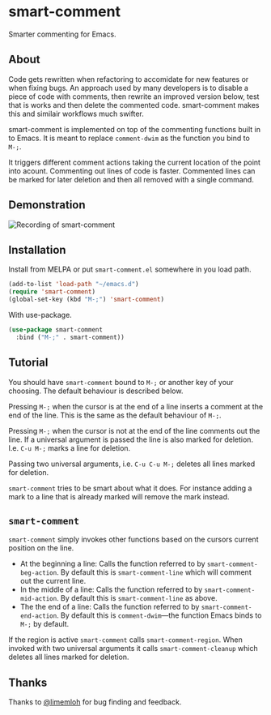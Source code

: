 # smart-comment

Smarter commenting for Emacs.

## About

Code gets rewritten when refactoring to accomidate for new features or
when fixing bugs. An approach used by many developers is to disable a
piece of code with comments, then rewrite an improved version below,
test that is works and then delete the commented code. smart-comment
makes this and similair workflows much swifter.

smart-comment is implemented on top of the commenting functions built
in to Emacs. It is meant to replace `comment-dwim` as the function you
bind to `M-;`.

It triggers different comment actions taking the current location of
the point into acount. Commenting out lines of code is faster.
Commented lines can be marked for later deletion and then all removed
with a single command.

## Demonstration

![Recording of smart-comment](/demo.gif?raw=true)

## Installation

Install from MELPA or put `smart-comment.el` somewhere in you load path.

```lisp
(add-to-list 'load-path "~/emacs.d")
(require 'smart-comment)
(global-set-key (kbd "M-;") 'smart-comment)
```

With use-package.

```lisp
(use-package smart-comment
  :bind ("M-;" . smart-comment))
```

## Tutorial

You should have `smart-comment` bound to `M-;` or another key of your
choosing. The default behaviour is described below.

Pressing `M-;` when the cursor is at the end of a line inserts a
comment at the end of the line. This is the same as the default
behaviour of `M-;`.

Pressing `M-;` when the cursor is not at the end of the line comments
out the line. If a universal argument is passed the line is also
marked for deletion. I.e. `C-u M-;` marks a line for deletion.

Passing two universal arguments, i.e. `C-u C-u M-;` deletes all lines
marked for deletion.

`smart-comment` tries to be smart about what it does. For instance
adding a mark to a line that is already marked will remove the mark
instead.

## `smart-comment`

`smart-comment` simply invokes other functions based on the cursors
current position on the line.

* At the beginning a line: Calls the function referred to by
  `smart-comment-beg-action`. By default this is `smart-comment-line`
  which will comment out the current line.
* In the middle of a line: Calls the function referred to by
  `smart-comment-mid-action`. By default this is `smart-comment-line`
  as above.
* The the end of a line: Calls the function referred to by
  `smart-comment-end-action`. By default this is `comment-dwim`—the
  function Emacs binds to `M-;` by default.
  
If the region is active `smart-comment` calls `smart-comment-region`.
When invoked with two universal arguments it calls
`smart-comment-cleanup` which deletes all lines marked for deletion.


## Thanks

Thanks to [@limemloh](https://github.com/limemloh/) for bug finding
and feedback.
